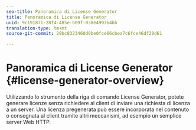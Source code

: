 ```yaml
---
seo-title: Panoramica di License Generator
title: Panoramica di License Generator
uuid: 9c191871-28f4-485e-b09f-038e499764bb
translation-type: tm+mt
source-git-commit: 29bc8323460d9be0fce66cbea7c6fce46df20d61

---
```



# Panoramica di License Generator {#license-generator-overview}

Utilizzando lo strumento della riga di comando License Generator, potete generare licenze senza richiedere al client di inviare una richiesta di licenza a un server. Una licenza pregenerata può essere incorporata nel contenuto o consegnata al client tramite altri meccanismi, ad esempio un semplice server Web HTTP.

